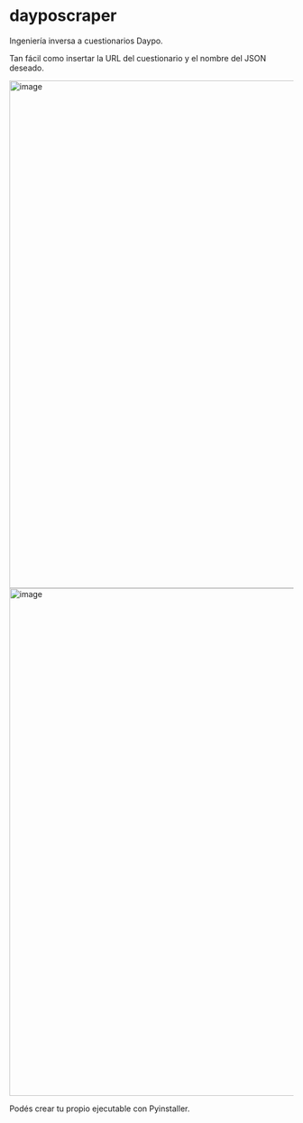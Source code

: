 # dayposcraper
Ingeniería inversa a cuestionarios Daypo.


Tan fácil como insertar la URL del cuestionario y el nombre del JSON deseado.

<img width="928" height="899" alt="image" src="https://github.com/user-attachments/assets/d4ce8606-56df-435a-a424-1d017d3f528d" /><img width="928" height="899" alt="image" src="https://github.com/user-attachments/assets/703f8c7e-08c0-4206-8944-37c981b6bfb8" />


Podés crear tu propio ejecutable con Pyinstaller.
